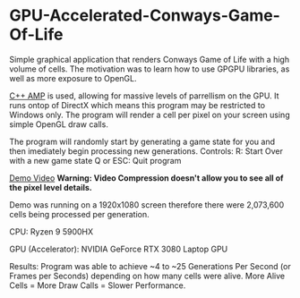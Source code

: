 # GPU-Accelerated-Conways-Game-Of-Life
Simple graphical application that renders Conways Game of Life with a high volume of cells. The motivation was to learn how to use GPGPU libraries, as well as more exposure to OpenGL.


[C++ AMP](https://learn.microsoft.com/en-us/cpp/parallel/amp/cpp-amp-overview?view=msvc-170) is used, allowing for massive levels of parrellism on the GPU. It runs ontop of DirectX which means this program may be restricted to Windows only.
The program will render a cell per pixel on your screen using simple OpenGL draw calls.


The program will randomly start by generating a game state for you and then imediately begin processing new generations.
Controls:
R: Start Over with a new game state
Q or ESC: Quit program



[Demo Video](https://drive.google.com/file/d/10anhL4t5h0M7cvmN7L8i9I5BQXgZLNJK/view)
**Warning: Video Compression doesn't allow you to see all of the pixel level details.**

Demo was running on a 1920x1080 screen therefore there were 2,073,600 cells being processed per generation.

CPU: Ryzen 9 5900HX

GPU (Accelerator): NVIDIA GeForce RTX 3080 Laptop GPU

Results: Program was able to achieve ~4 to ~25 Generations Per Second (or Frames per Seconds) depending on how many cells were alive. More Alive Cells = More Draw Calls = Slower Performance.
